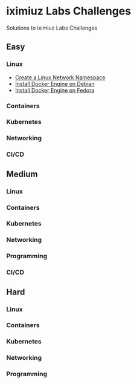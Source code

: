 # iximiuz Labs Challenges

Solutions to iximiuz Labs Challenges

## Easy

### Linux

- [Create a Linux Network Namespace](./easy/create_a_linux_network_namespace)
- [Install Docker Engine on Debian](./easy/install_docker_engine_on_debian/)
- [Install Docker Engine on Fedora](./easy/install_docker_engine_on_fedora)

### Containers

### Kubernetes

### Networking

### CI/CD

## Medium

### Linux

### Containers

### Kubernetes

### Networking

### Programming

### CI/CD

## Hard

### Linux

### Containers

### Kubernetes

### Networking

### Programming